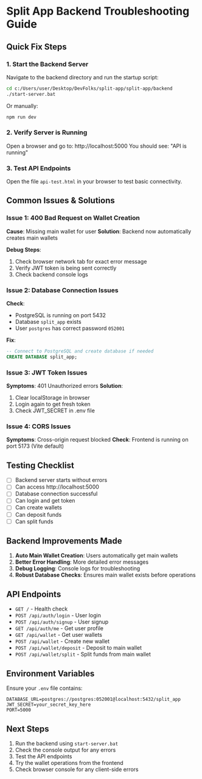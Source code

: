 # Split App Backend Troubleshooting Guide

## Quick Fix Steps

### 1. Start the Backend Server

Navigate to the backend directory and run the startup script:

```bash
cd c:/Users/user/Desktop/DevFolks/split-app/split-app/backend
./start-server.bat
```

Or manually:

```bash
npm run dev
```

### 2. Verify Server is Running

Open a browser and go to: http://localhost:5000
You should see: "API is running"

### 3. Test API Endpoints

Open the file `api-test.html` in your browser to test basic connectivity.

## Common Issues & Solutions

### Issue 1: 400 Bad Request on Wallet Creation

**Cause**: Missing main wallet for user
**Solution**: Backend now automatically creates main wallets

**Debug Steps**:

1. Check browser network tab for exact error message
2. Verify JWT token is being sent correctly
3. Check backend console logs

### Issue 2: Database Connection Issues

**Check**:

- PostgreSQL is running on port 5432
- Database `split_app` exists
- User `postgres` has correct password `052001`

**Fix**:

```sql
-- Connect to PostgreSQL and create database if needed
CREATE DATABASE split_app;
```

### Issue 3: JWT Token Issues

**Symptoms**: 401 Unauthorized errors
**Solution**:

1. Clear localStorage in browser
2. Login again to get fresh token
3. Check JWT_SECRET in .env file

### Issue 4: CORS Issues

**Symptoms**: Cross-origin request blocked
**Check**: Frontend is running on port 5173 (Vite default)

## Testing Checklist

- [ ] Backend server starts without errors
- [ ] Can access http://localhost:5000
- [ ] Database connection successful
- [ ] Can login and get token
- [ ] Can create wallets
- [ ] Can deposit funds
- [ ] Can split funds

## Backend Improvements Made

1. **Auto Main Wallet Creation**: Users automatically get main wallets
2. **Better Error Handling**: More detailed error messages
3. **Debug Logging**: Console logs for troubleshooting
4. **Robust Database Checks**: Ensures main wallet exists before operations

## API Endpoints

- `GET /` - Health check
- `POST /api/auth/login` - User login
- `POST /api/auth/signup` - User signup
- `GET /api/auth/me` - Get user profile
- `GET /api/wallet` - Get user wallets
- `POST /api/wallet` - Create new wallet
- `POST /api/wallet/deposit` - Deposit to main wallet
- `POST /api/wallet/split` - Split funds from main wallet

## Environment Variables

Ensure your `.env` file contains:

```
DATABASE_URL=postgres://postgres:052001@localhost:5432/split_app
JWT_SECRET=your_secret_key_here
PORT=5000
```

## Next Steps

1. Run the backend using `start-server.bat`
2. Check the console output for any errors
3. Test the API endpoints
4. Try the wallet operations from the frontend
5. Check browser console for any client-side errors
